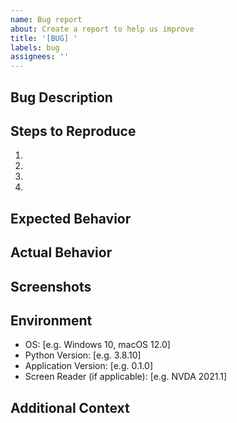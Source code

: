 ```yaml
---
name: Bug report
about: Create a report to help us improve
title: '[BUG] '
labels: bug
assignees: ''
---
```


## Bug Description
<!-- A clear and concise description of what the bug is -->

## Steps to Reproduce
<!-- Steps to reproduce the behavior -->
1. 
2. 
3. 
4. 

## Expected Behavior
<!-- A clear and concise description of what you expected to happen -->

## Actual Behavior
<!-- What actually happened -->

## Screenshots
<!-- If applicable, add screenshots to help explain your problem -->

## Environment
<!-- Please complete the following information -->
- OS: [e.g. Windows 10, macOS 12.0]
- Python Version: [e.g. 3.8.10]
- Application Version: [e.g. 0.1.0]
- Screen Reader (if applicable): [e.g. NVDA 2021.1]

## Additional Context
<!-- Add any other context about the problem here -->
